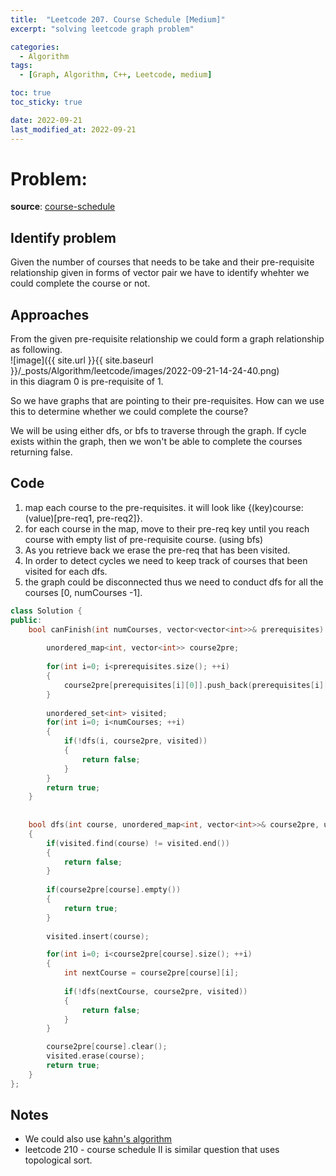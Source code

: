 ```yaml
---
title:  "Leetcode 207. Course Schedule [Medium]"
excerpt: "solving leetcode graph problem"

categories:
  - Algorithm
tags:
  - [Graph, Algorithm, C++, Leetcode, medium]

toc: true
toc_sticky: true

date: 2022-09-21
last_modified_at: 2022-09-21
---
```


# Problem:
**source**: [course-schedule](https://leetcode.com/problems/course-schedule/)

## Identify problem
Given the number of courses that needs to be take and their pre-requisite relationship given in forms of vector pair we have to identify whehter we could complete the course or not.

## Approaches

From the given pre-requisite relationship we could form a graph relationship as following.
<br>
![image]({{ site.url }}{{ site.baseurl }}/_posts/Algorithm/leetcode/images/2022-09-21-14-24-40.png)
<br>
in this diagram 0 is pre-requisite of 1. 

So we have graphs that are pointing to their pre-requisites. How can we use this to determine whether we could complete the course?

We will be using either dfs, or bfs to traverse through the graph. If cycle exists within the graph, then we won't be able to complete the courses returning false.

## Code
1. map each course to the pre-requisites. it will look like {(key)course: (value)[pre-req1, pre-req2]}.
2. for each course in the map, move to their pre-req key until you reach course with empty list of pre-requisite course. (using bfs)
3. As you retrieve back we erase the pre-req that has been visited.
4. In order to detect cycles we need to keep track of courses that been visited for each dfs.
5. the graph could be disconnected thus we need to conduct dfs for all the courses [0, numCourses -1].
```c++
class Solution {
public:
    bool canFinish(int numCourses, vector<vector<int>>& prerequisites) {
        
        unordered_map<int, vector<int>> course2pre;
        
        for(int i=0; i<prerequisites.size(); ++i)
        {
            course2pre[prerequisites[i][0]].push_back(prerequisites[i][1]);
        }
        
        unordered_set<int> visited;
        for(int i=0; i<numCourses; ++i)
        {
            if(!dfs(i, course2pre, visited))
            {
                return false;
            }
        }
        return true;
    }
    
    
    bool dfs(int course, unordered_map<int, vector<int>>& course2pre, unordered_set<int>& visited)
    {
        if(visited.find(course) != visited.end())
        {
            return false;
        }
        
        if(course2pre[course].empty())
        {
            return true;
        }
        
        visited.insert(course);

        for(int i=0; i<course2pre[course].size(); ++i)
        {
            int nextCourse = course2pre[course][i];
            
            if(!dfs(nextCourse, course2pre, visited))
            {
                return false;
            }
        }

        course2pre[course].clear();
        visited.erase(course);
        return true;
    }
};
```

## Notes

- We could also use [kahn's algorithm](https://www.youtube.com/watch?v=cIBFEhD77b4)
- leetcode 210 - course schedule II is similar question that uses topological sort.